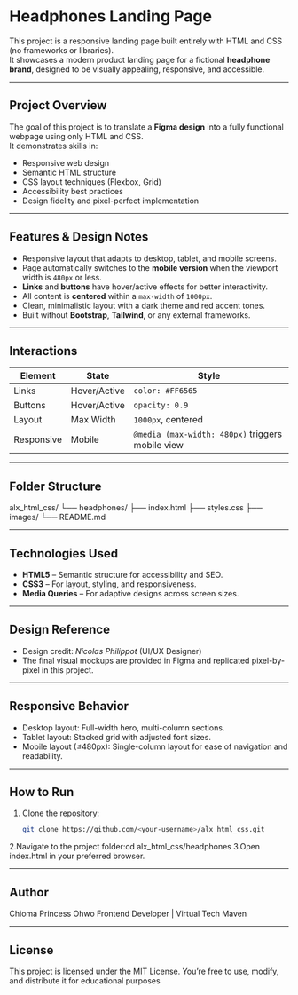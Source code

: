 # Headphones Landing Page

This project is a responsive landing page built entirely with HTML and CSS (no frameworks or libraries).  
It showcases a modern product landing page for a fictional **headphone brand**, designed to be visually appealing, responsive, and accessible.

---

## Project Overview

The goal of this project is to translate a **Figma design** into a fully functional webpage using only HTML and CSS.  
It demonstrates skills in:
- Responsive web design  
- Semantic HTML structure  
- CSS layout techniques (Flexbox, Grid)  
- Accessibility best practices  
- Design fidelity and pixel-perfect implementation

---

## Features & Design Notes

- Responsive layout that adapts to desktop, tablet, and mobile screens.
- Page automatically switches to the **mobile version** when the viewport width is `480px` or less.
- **Links** and **buttons** have hover/active effects for better interactivity.
- All content is **centered** within a `max-width` of `1000px`.
- Clean, minimalistic layout with a dark theme and red accent tones.
- Built without **Bootstrap**, **Tailwind**, or any external frameworks.

---

## Interactions

| Element | State | Style |
|----------|--------|--------|
| Links | Hover/Active | `color: #FF6565` |
| Buttons | Hover/Active | `opacity: 0.9` |
| Layout | Max Width | `1000px`, centered |
| Responsive | Mobile | `@media (max-width: 480px)` triggers mobile view |

---
##  Folder Structure
alx_html_css/
└── headphones/
├── index.html
├── styles.css
├── images/
└── README.md

---

## Technologies Used

- **HTML5** – Semantic structure for accessibility and SEO.
- **CSS3** – For layout, styling, and responsiveness.
- **Media Queries** – For adaptive designs across screen sizes.

---

## Design Reference

- Design credit: *Nicolas Philippot* (UI/UX Designer)  
- The final visual mockups are provided in Figma and replicated pixel-by-pixel in this project.

---

## Responsive Behavior

- Desktop layout: Full-width hero, multi-column sections.
- Tablet layout: Stacked grid with adjusted font sizes.
- Mobile layout (≤480px): Single-column layout for ease of navigation and readability.

---
##  How to Run

1. Clone the repository:
   ```bash
   git clone https://github.com/<your-username>/alx_html_css.git
2.Navigate to the project folder:cd alx_html_css/headphones
3.Open index.html in your preferred browser.


---
## Author

Chioma Princess Ohwo
Frontend Developer | Virtual Tech Maven

---
## License

This project is licensed under the MIT License.
You’re free to use, modify, and distribute it for educational purposes
